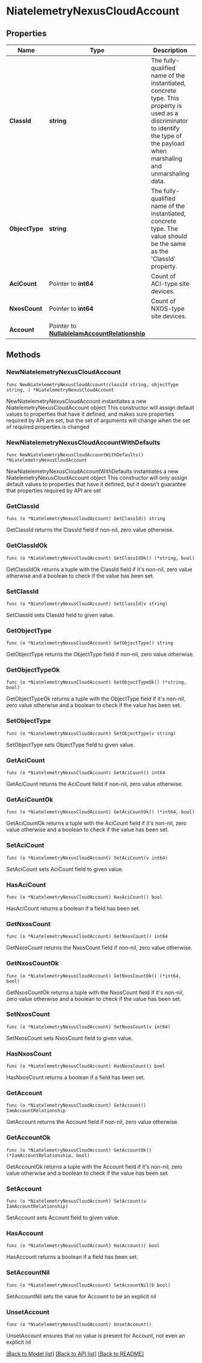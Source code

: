 # NiatelemetryNexusCloudAccount

## Properties

Name | Type | Description | Notes
------------ | ------------- | ------------- | -------------
**ClassId** | **string** | The fully-qualified name of the instantiated, concrete type. This property is used as a discriminator to identify the type of the payload when marshaling and unmarshaling data. | [default to "niatelemetry.NexusCloudAccount"]
**ObjectType** | **string** | The fully-qualified name of the instantiated, concrete type. The value should be the same as the &#39;ClassId&#39; property. | [default to "niatelemetry.NexusCloudAccount"]
**AciCount** | Pointer to **int64** | Count of ACI-type site devices. | [optional] 
**NxosCount** | Pointer to **int64** | Count of NXOS-type site devices. | [optional] 
**Account** | Pointer to [**NullableIamAccountRelationship**](IamAccountRelationship.md) |  | [optional] 

## Methods

### NewNiatelemetryNexusCloudAccount

`func NewNiatelemetryNexusCloudAccount(classId string, objectType string, ) *NiatelemetryNexusCloudAccount`

NewNiatelemetryNexusCloudAccount instantiates a new NiatelemetryNexusCloudAccount object
This constructor will assign default values to properties that have it defined,
and makes sure properties required by API are set, but the set of arguments
will change when the set of required properties is changed

### NewNiatelemetryNexusCloudAccountWithDefaults

`func NewNiatelemetryNexusCloudAccountWithDefaults() *NiatelemetryNexusCloudAccount`

NewNiatelemetryNexusCloudAccountWithDefaults instantiates a new NiatelemetryNexusCloudAccount object
This constructor will only assign default values to properties that have it defined,
but it doesn't guarantee that properties required by API are set

### GetClassId

`func (o *NiatelemetryNexusCloudAccount) GetClassId() string`

GetClassId returns the ClassId field if non-nil, zero value otherwise.

### GetClassIdOk

`func (o *NiatelemetryNexusCloudAccount) GetClassIdOk() (*string, bool)`

GetClassIdOk returns a tuple with the ClassId field if it's non-nil, zero value otherwise
and a boolean to check if the value has been set.

### SetClassId

`func (o *NiatelemetryNexusCloudAccount) SetClassId(v string)`

SetClassId sets ClassId field to given value.


### GetObjectType

`func (o *NiatelemetryNexusCloudAccount) GetObjectType() string`

GetObjectType returns the ObjectType field if non-nil, zero value otherwise.

### GetObjectTypeOk

`func (o *NiatelemetryNexusCloudAccount) GetObjectTypeOk() (*string, bool)`

GetObjectTypeOk returns a tuple with the ObjectType field if it's non-nil, zero value otherwise
and a boolean to check if the value has been set.

### SetObjectType

`func (o *NiatelemetryNexusCloudAccount) SetObjectType(v string)`

SetObjectType sets ObjectType field to given value.


### GetAciCount

`func (o *NiatelemetryNexusCloudAccount) GetAciCount() int64`

GetAciCount returns the AciCount field if non-nil, zero value otherwise.

### GetAciCountOk

`func (o *NiatelemetryNexusCloudAccount) GetAciCountOk() (*int64, bool)`

GetAciCountOk returns a tuple with the AciCount field if it's non-nil, zero value otherwise
and a boolean to check if the value has been set.

### SetAciCount

`func (o *NiatelemetryNexusCloudAccount) SetAciCount(v int64)`

SetAciCount sets AciCount field to given value.

### HasAciCount

`func (o *NiatelemetryNexusCloudAccount) HasAciCount() bool`

HasAciCount returns a boolean if a field has been set.

### GetNxosCount

`func (o *NiatelemetryNexusCloudAccount) GetNxosCount() int64`

GetNxosCount returns the NxosCount field if non-nil, zero value otherwise.

### GetNxosCountOk

`func (o *NiatelemetryNexusCloudAccount) GetNxosCountOk() (*int64, bool)`

GetNxosCountOk returns a tuple with the NxosCount field if it's non-nil, zero value otherwise
and a boolean to check if the value has been set.

### SetNxosCount

`func (o *NiatelemetryNexusCloudAccount) SetNxosCount(v int64)`

SetNxosCount sets NxosCount field to given value.

### HasNxosCount

`func (o *NiatelemetryNexusCloudAccount) HasNxosCount() bool`

HasNxosCount returns a boolean if a field has been set.

### GetAccount

`func (o *NiatelemetryNexusCloudAccount) GetAccount() IamAccountRelationship`

GetAccount returns the Account field if non-nil, zero value otherwise.

### GetAccountOk

`func (o *NiatelemetryNexusCloudAccount) GetAccountOk() (*IamAccountRelationship, bool)`

GetAccountOk returns a tuple with the Account field if it's non-nil, zero value otherwise
and a boolean to check if the value has been set.

### SetAccount

`func (o *NiatelemetryNexusCloudAccount) SetAccount(v IamAccountRelationship)`

SetAccount sets Account field to given value.

### HasAccount

`func (o *NiatelemetryNexusCloudAccount) HasAccount() bool`

HasAccount returns a boolean if a field has been set.

### SetAccountNil

`func (o *NiatelemetryNexusCloudAccount) SetAccountNil(b bool)`

 SetAccountNil sets the value for Account to be an explicit nil

### UnsetAccount
`func (o *NiatelemetryNexusCloudAccount) UnsetAccount()`

UnsetAccount ensures that no value is present for Account, not even an explicit nil

[[Back to Model list]](../README.md#documentation-for-models) [[Back to API list]](../README.md#documentation-for-api-endpoints) [[Back to README]](../README.md)


